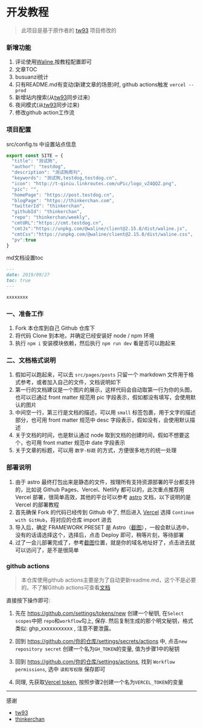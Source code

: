 # 开发教程

> 此项目是基于原作者的 [tw93](https://github.com/tw93/weekly) 项目修改的
### 新增功能
1. 评论使用[Waline](https://waline.js.org/),按教程配置即可
2. 文章TOC
3. busuanzi统计
4. 只有README.md有变动(新建文章的场景)时, github actions触发 `vercel --prod`
5. 新增站内搜索(从[tw93](https://github.com/tw93/weekly)同步过来)
6. 夜间模式(从[tw93](https://github.com/tw93/weekly)同步过来)
7. 修改github action工作流


### 项目配置
src/config.ts 中设置站点信息
```js
export const SITE = {
  "title": "测试狗",
  "author": "testdog",
  "description": "测试狗周刊",
  "keywords": "测试狗,testdog,testdog.cn",
  "icon": "http://t-qiniu.linkroutes.com/uPic/logo_vZ4QQZ.png",
  "pic": "",
  "homePage": "https://post.testdog.cn",
  "blogPage": "https://thinkerchan.com",
  "twitterId": "thinkerchan",
  "githubId": "thinkerchan",
  "repo": "thinkerchan/weekly",
  "cmtURL":"https://cmt.testdog.cn",
  "cmtJs":"https://unpkg.com/@waline/client@2.15.8/dist/waline.js",
  "cmtCss":"https://unpkg.com/@waline/client@2.15.8/dist/waline.css",
  "pv":true
}
```

md文档设置toc
```md
---
date: 2019/09/27
toc: true
---

xxxxxxxx
```

### 一、准备工作

1. Fork 本仓库到自己 Github 仓库下
2. 将代码 Clone 到本地，并确定已经安装好 node / npm 环境
3. 执行 `npm i` 安装模块依赖，然后执行 `npm run dev` 看是否可以跑起来

### 二、文档格式说明

1. 假如可以跑起来，可以去 `src/pages/posts` 只留一个 markdown 文件用于格式参考，或者加入自己的文件，文档说明如下
2. 第一行的文档建议是一个图片的展示，这样代码会自动取第一行为你的头图，也可以已通过 front matter 规范用 pic 字段表示，假如都没有填写，会使用默认的图片
3. 中间空一行，第三行是文档的描述，可以用 `small` 标签包裹，用于文字的描述部分，也可用 front matter 规范中 desc 字段表示，假如没有，会使用默认描述
4. 关于文档的时间，也是默认通过 node 取到文档的创建时间，假如不想要这个，也可用 front matter 规范中 date 字段表示
5. 关于文章的标题，可以用 `数字-标题` 的方式，方便很多地方的统一处理

### 部署说明

1. 由于 astro 最终打包出来是静态的文件，按理所有支持资源部署的平台都支持的，比如说 Github Pages、Vercel、Netlify 都可以的，此次重点推荐用 Vercel 部署，很简单高效，其他的平台可以参考 [astro](https://docs.astro.build/en/guides/deploy/) 文档，以下说明的是 Vercel 的部署教程
2. 首先确保 Fork 的代码已经传到 Github 中了, 然后进入 [Vercel](https://vercel.com/new) 选择 `Continue with GitHub`，将对应的仓库 import 进去
3. 导入后，确定 FRAMEWORK PRESET 是 Astro（[截图](https://gw.alipayobjects.com/zos/k/ic/0BffKE.png)），一般会默认选中，没有的话请选择这个，选择后，点击 Deploy 即可，稍等片刻，等待部署
4. 过了一会儿部署完成了，参考[截图](https://gw.alipayobjects.com/zos/k/e3/QLS7dG.png)位置，就是你的域名地址好了，点击进去就可以访问了，是不是很简单


### github actions
> 本仓库使用github actions主要是为了自动更新readme.md，这个不是必要的。不了解Github actions可查看[文档](https://docs.github.com/zh/actions/quickstart)

直接按下操作即可:
1. 先在 https://github.com/settings/tokens/new 创建一个秘钥, 在`Select scopes`中把 `repo`和`workflow`勾上, 保存. 然后复制生成的那个明文秘钥，格式类似: ghp_xxxxxxxxxxx , 注意不要泄露。

2. 回到 https://github.com/你的仓库/settings/secrets/actions 中, 点击`new repository secret` 创建一个名为`GH_TOKEN`的变量, 值为步骤1中的秘钥

3. 回到 https://github.com/你的仓库/settings/actions, 找到 `Workflow permissions`, 选中 `读和写权限` 保存即可

4. 同理, 先获取[Vercel token](https://vercel.com/account/tokens), 按照步骤2创建一个名为`VERCEL_TOKEN`的变量


---
感谢
- [tw93](https://github.com/tw93/weekly)
- [thinkerchan](https://github.com/thinkerchan/weekly)